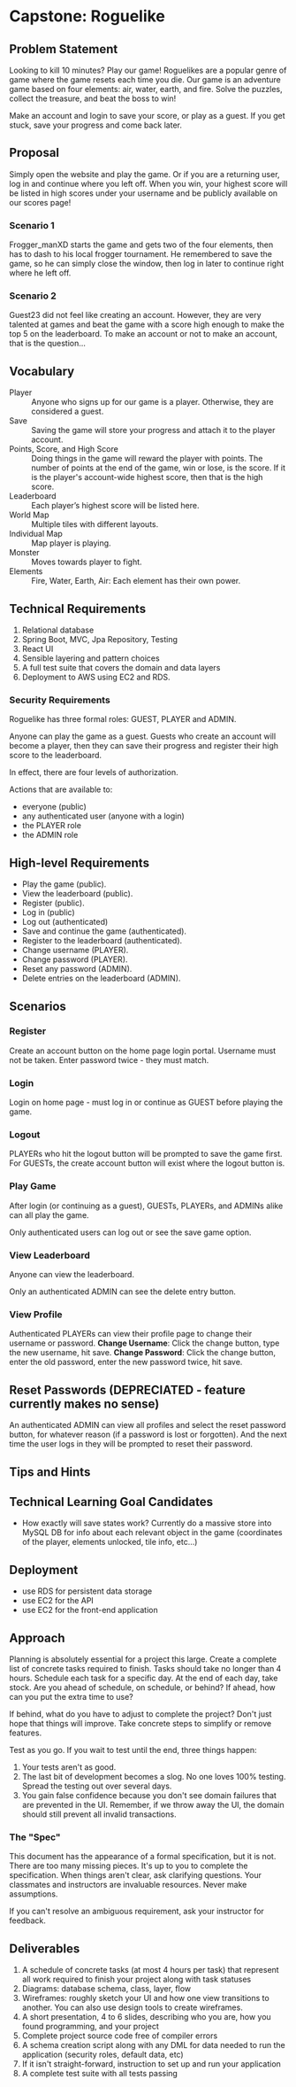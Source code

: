 # Capstone: Roguelike

## Problem Statement
Looking to kill 10 minutes? Play our game! Roguelikes are a popular genre of game where the game resets each time you die. Our game is an adventure game based on four elements: air, water, earth, and fire. Solve the puzzles, collect the treasure, and beat the boss to win!

Make an account and login to save your score, or play as a guest. If you get stuck, save your progress and come back later.


## Proposal

Simply open the website and play the game. Or if you are a returning user, log in and continue where you left off. When you win, your highest score will be listed in high scores under your username and be publicly available on our scores page!

### Scenario 1

Frogger_manXD starts the game and gets two of the four elements, then has to dash to his local frogger tournament. He remembered to save the game, so he can simply close the window, then log in later to continue right where he left off.

### Scenario 2

Guest23 did not feel like creating an account. However, they are very talented at games and beat the game with a score high enough to make the top 5 on the leaderboard. To make an account or not to make an account, that is the question…

## Vocabulary

<dl>
<dt>Player</dt>
<dd>Anyone who signs up for our game is a player. Otherwise, they are considered a guest.</dd>
<dt>Save</dt>
<dd>Saving the game will store your progress and attach it to the player account. </dd>
<dt>Points, Score, and High Score</dt>
<dd>Doing things in the game will reward the player with points. The number of points at the end of the game, win or lose, is the score. If it is the player's account-wide highest score, then that is the high score. </dd>
<dt>Leaderboard</dt>
<dd>Each player’s highest score will be listed here. </dd>
<dt>World Map</dt>
<dd>Multiple tiles with different layouts. </dd>
<dt>Individual Map</dt>
<dd>Map player is playing. </dd>
<dt>Monster</dt>
<dd>Moves towards player to fight. </dd>
<dt>Elements</dt>
<dd>Fire, Water, Earth, Air: Each element has their own power. </dd>
</dl>



## Technical Requirements

1. Relational database
2. Spring Boot, MVC, Jpa Repository, Testing
3. React UI
4. Sensible layering and pattern choices
5. A full test suite that covers the domain and data layers
6. Deployment to AWS using EC2 and RDS.

### Security Requirements

Roguelike has three formal roles: GUEST, PLAYER and ADMIN. 

Anyone can play the game as a guest. Guests who create an account will become a player, then they can save their progress and register their high score to the leaderboard.

In effect, there are four levels of authorization. 

Actions that are available to:
- everyone (public)
- any authenticated user (anyone with a login)
- the PLAYER role
- the ADMIN role

## High-level Requirements

- Play the game (public).
- View the leaderboard (public).
- Register (public).
- Log in (public)
- Log out (authenticated)
- Save and continue the game (authenticated).
- Register to the leaderboard (authenticated).
- Change username (PLAYER).
- Change password (PLAYER).
- Reset any password (ADMIN).
- Delete entries on the leaderboard (ADMIN).

## Scenarios

### Register
Create an account button on the home page login portal.
Username must not be taken.
Enter password twice - they must match.


### Login
Login on home page - must log in or continue as GUEST before playing the game.


### Logout
PLAYERs who hit the logout button will be prompted to save the game first. 
For GUESTs, the create account button will exist where the logout button is.


### Play Game

After login (or continuing as a guest), GUESTs, PLAYERs, and ADMINs alike can all play the game. 

Only authenticated users can log out or see the save game option. 


### View Leaderboard

Anyone can view the leaderboard.

Only an authenticated ADMIN can see the delete entry button.


### View Profile

Authenticated PLAYERs can view their profile page to change their username or password. 
**Change Username**: Click the change button, type the new username, hit save.
**Change Password**: Click the change button, enter the old password, enter the new password twice, hit save.


## Reset Passwords (DEPRECIATED - feature currently makes no sense) 

An authenticated ADMIN can view all profiles and select the reset password button, for whatever reason (if a password is lost or forgotten). And the next time the user logs in they will be prompted to reset their password.


## Tips and Hints

## Technical Learning Goal Candidates

- How exactly will save states work? Currently do a massive store into MySQL DB for info about each relevant object in the game (coordinates of the player, elements unlocked, tile info, etc…)


## Deployment

- use RDS for persistent data storage
- use EC2 for the API
- use EC2 for the front-end application


## Approach

Planning is absolutely essential for a project this large. Create a complete list of concrete tasks required to finish. Tasks should take no longer than 4 hours. Schedule each task for a specific day. At the end of each day, take stock. Are you ahead of schedule, on schedule, or behind? If ahead, how can you put the extra time to use? 

If behind, what do you have to adjust to complete the project? Don't just hope that things will improve. Take concrete steps to simplify or remove features.

Test as you go. If you wait to test until the end, three things happen:
1. Your tests aren't as good.
2. The last bit of development becomes a slog. No one loves 100% testing. Spread the testing out over several days.
3. You gain false confidence because you don't see domain failures that are prevented in the UI. Remember, if we throw away the UI, the domain should still prevent all invalid transactions.


### The "Spec"

This document has the appearance of a formal specification, but it is not. There are too many missing pieces. It's up to you to complete the specification. When things aren't clear, ask clarifying questions. Your classmates and instructors are invaluable resources. Never make assumptions.

If you can't resolve an ambiguous requirement, ask your instructor for feedback.

## Deliverables

1. A schedule of concrete tasks (at most 4 hours per task) that represent all work required to finish your project along with task statuses
2. Diagrams: database schema, class, layer, flow
3. Wireframes: roughly sketch your UI and how one view transitions to another. You can also use design tools to create wireframes.
4. A short presentation, 4 to 6 slides, describing who you are, how you found programming, and your project
5. Complete project source code free of compiler errors
6. A schema creation script along with any DML for data needed to run the application (security roles, default data, etc)
7. If it isn't straight-forward, instruction to set up and run your application
8. A complete test suite with all tests passing

